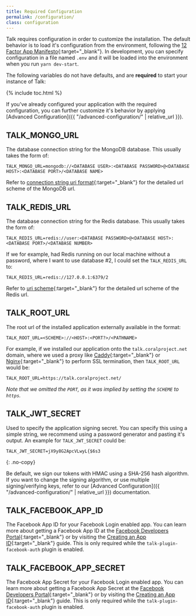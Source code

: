 ```yaml
---
title: Required Configuration
permalink: /configuration/
class: configuration
---
```


Talk requires configuration in order to customize the installation. The default
behavior is to load it's configuration from the environment, following the
[12 Factor App Manifesto](https://12factor.net/){:target="_blank"}.
In development, you can specify configuration in a file named `.env` and it will
be loaded into the environment when you run `yarn dev-start`.

The following variables do not have defaults, and are **required** to start your
instance of Talk:

{% include toc.html %}

If you've already configured your application with the required configuration,
you can further customize it's behavior by applying
[Advanced Configuration]({{ "/advanced-configuration/" | relative_url }}).

## TALK_MONGO_URL

The database connection string for the MongoDB database. This usually takes the
form of:

```plain
TALK_MONGO_URL=mongodb://<DATABASE USER>:<DATABASE PASSWORD>@<DATABASE HOST>:<DATABASE PORT>/<DATABASE NAME>
```

Refer to [connection string uri format](https://docs.mongodb.com/manual/reference/connection-string/){:target="_blank"}
for the detailed url scheme of the MongoDB url.

## TALK_REDIS_URL

The database connection string for the Redis database. This usually takes the
form of:

```plain
TALK_REDIS_URL=redis://user:<DATABASE PASSWORD>@<DATABASE HOST>:<DATABASE PORT>/<DATABASE NUMBER>
```

If we for example, had Redis running on our local machine without a password,
where I want to use database #2, I could set the `TALK_REDIS_URL` to:

```plain
TALK_REDIS_URL=redis://127.0.0.1:6379/2
```

Refer to [uri scheme](http://www.iana.org/assignments/uri-schemes/prov/redis){:target="_blank"}
for the detailed url scheme of the Redis url.

## TALK_ROOT_URL

The root url of the installed application externally available in the format:

```plain
TALK_ROOT_URL=<SCHEME>://<HOST>:<PORT?>/<PATHNAME>
```

For example, if we installed our application onto the `talk.coralproject.net`
domain, where we used a proxy like [Caddy](https://caddyserver.com){:target="_blank"}
or [Nginx](https://nginx.org){:target="_blank"} to perform SSL termination, then
`TALK_ROOT_URL` would be:

```plain
TALK_ROOT_URL=https://talk.coralproject.net/
```

_Note that we omitted the `PORT`, as it was implied by setting the `SCHEME` to
`https`._

## TALK_JWT_SECRET

Used to specify the application signing secret. You can specify this using a
simple string, we recommend using a password generator and pasting it's output.
An example for `TALK_JWT_SECRET` could be:

```plain
TALK_JWT_SECRET=jX9y8G2ApcVLwyL{$6s3
```
{: .no-copy}

Be default, we sign our tokens with HMAC using a SHA-256 hash algorithm. If you
want to change the signing algorithm, or use multiple signing/verifying keys,
refer to our [Advanced Configuration]({{ "/advanced-configuration/" | relative_url }}) documentation.

## TALK_FACEBOOK_APP_ID

The Facebook App ID for your Facebook Login enabled app. You can learn more
about getting a Facebook App ID at the
[Facebook Developers Portal](https://developers.facebook.com){:target="_blank"}
or by visiting the
[Creating an App ID](https://developers.facebook.com/docs/apps/register){:target="_blank"}
guide. This is only required while the `talk-plugin-facebook-auth` plugin is
enabled.

## TALK_FACEBOOK_APP_SECRET

The Facebook App Secret for your Facebook Login enabled app. You can learn more
about getting a Facebook App Secret at the
[Facebook Developers Portal](https://developers.facebook.com){:target="_blank"}
or by visiting the
[Creating an App ID](https://developers.facebook.com/docs/apps/register){:target="_blank"}
guide. This is only required while the `talk-plugin-facebook-auth` plugin is
enabled.

